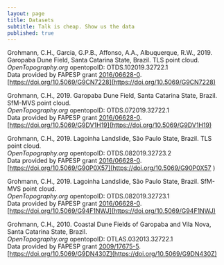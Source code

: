 ```yaml
---
layout: page
title: Datasets
subtitle: Talk is cheap. Show us the data
published: true
---
```

Grohmann, C.H., Garcia, G.P.B., Affonso, A.A., Albuquerque, R.W., 2019. Garopaba Dune Field, Santa Catarina State, Brazil. TLS point cloud.  
_OpenTopography.org_ opentopoID: OTDS.102019.32722.1  
Data provided by FAPESP grant [2016/06628-0](http://www.bv.fapesp.br/en/auxilios/96792/application-of-high-resolution-digital-elevation-models-in-geology-and-geomorphology/).  
[https://doi.org/10.5069/G9CN7228](https://doi.org/10.5069/G9CN7228)  


Grohmann, C.H., 2019. Garopaba Dune Field, Santa Catarina State, Brazil. SfM-MVS point cloud.  
_OpenTopography.org_ opentopoID: OTDS.072019.32722.1  
Data provided by FAPESP grant [2016/06628-0](http://www.bv.fapesp.br/en/auxilios/96792/application-of-high-resolution-digital-elevation-models-in-geology-and-geomorphology/).  
[https://doi.org/10.5069/G9DV1H19](https://doi.org/10.5069/G9DV1H19)  


Grohmann, C.H., 2019. Lagoinha Landslide, São Paulo State, Brazil. TLS point cloud.  
_OpenTopography.org_ opentopoID: OTDS.082019.32723.2   
Data provided by FAPESP grant [2016/06628-0](http://www.bv.fapesp.br/en/auxilios/96792/application-of-high-resolution-digital-elevation-models-in-geology-and-geomorphology/).  
[https://doi.org/10.5069/G90P0X57](https://doi.org/10.5069/G90P0X57 )  


Grohmann, C.H., 2019. Lagoinha Landslide, São Paulo State, Brazil. SfM-MVS point cloud.  
_OpenTopography.org_ opentopoID: OTDS.082019.32723.1  
Data provided by FAPESP grant [2016/06628-0](http://www.bv.fapesp.br/en/auxilios/96792/application-of-high-resolution-digital-elevation-models-in-geology-and-geomorphology/).  
[https://doi.org/10.5069/G94F1NWJ](https://doi.org/10.5069/G94F1NWJ)  


Grohmann, C.H., 2010. Coastal Dune Fields of Garopaba and Vila Nova, Santa Catarina State, Brazil.  
_OpenTopography.org_ opentopoID: OTLAS.032013.32722.1  
Data provided by FAPESP grant [2009/17675-5](https://bv.fapesp.br/en/auxilios/26282/digital-terrain-analysis-and-remote-sensing-applied-to-geomorphometric-characterization-of-landforms/).  
[https://doi.org/10.5069/G9DN430Z](https://doi.org/10.5069/G9DN430Z)  













